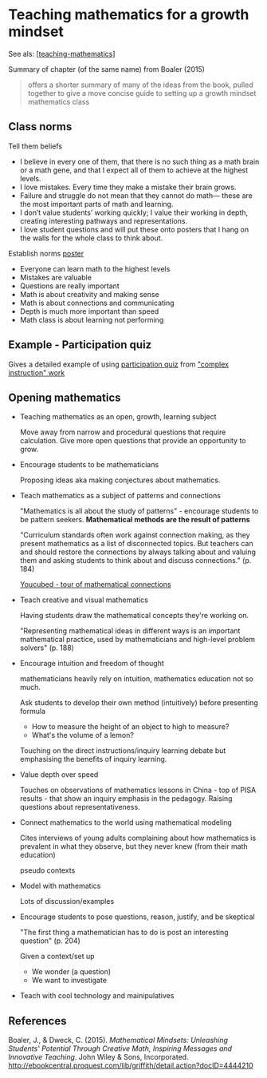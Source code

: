# Teaching mathematics for a growth mindset

See als: [[teaching-mathematics]]

Summary of chapter (of the same name) from Boaler (2015) 
> offers a shorter summary of many of the ideas from the book, pulled together to give a move concise guide to setting up a growth mindset mathematics class

## Class norms

Tell them beliefs
- I believe in every one of them, that there is no such thing as a math brain or a math gene, and that I expect all of them to achieve at the highest levels. 
- I love mistakes. Every time they make a mistake their brain grows. 
- Failure and struggle do not mean that they cannot do math— these are the most important parts of math and learning. 
- I don’t value students’ working quickly; I value their working in depth, creating interesting pathways and representations. 
- I love student questions and will put these onto posters that I hang on the walls for the whole class to think about.

Establish norms [poster](https://youcubed2.wpenginepowered.com/wp-content/uploads/2017/08/2017-Norms-Poster.pdf)

- Everyone can learn math to the highest levels
- Mistakes are valuable
- Questions are really important
- Math is about creativity and making sense
- Math is about connections and communicating
- Depth is much more important than speed
- Math class is about learning not performing

## Example - Participation quiz

Gives a detailed example of using [participation quiz](https://pquiz.app/) from ["complex instruction" work](https://complexinstruction.stanford.edu/)

## Opening mathematics

- Teaching mathematics as an open, growth, learning subject

    Move away from narrow and procedural questions that require calculation. Give more open questions that provide an opportunity to grow.

- Encourage students to be mathematicians

    Proposing ideas aka making conjectures about mathematics.

- Teach mathematics as a subject of patterns and connections

    "Mathematics is all about the study of patterns" - encourage students to be pattern seekers. **Mathematical methods are the result of patterns**

    "Curriculum standards often work against connection making, as they present mathematics as a list of disconnected topics. But teachers can and should restore the connections by always talking about and valuing them and asking students to think about and discuss connections." (p. 184)

    [Youcubed - tour of mathematical connections](https://www.youcubed.org/resources/tour-mathematical-connections/)

- Teach creative and visual mathematics

    Having students draw the mathematical concepts they're working on. 

    "Representing mathematical ideas in different ways is an important mathematical practice, used by mathematicians and high-level problem solvers" (p. 188)

- Encourage intuition and freedom of thought

    mathematicians heavily rely on intuition, mathematics education not so much. 

    Ask students to develop their own method (intuitively) before presenting formula

    - How to measure the height of an object to high to measure?
    - What's the volume of a lemon?

    Touching on the direct instructions/inquiry learning debate but emphasising the benefits of inquiry learning.

- Value depth over speed

    Touches on observations of mathematics lessons in China - top of PISA results - that show an inquiry emphasis in the pedagogy. Raising questions about representativeness.

- Connect mathematics to the world using mathematical modeling

    Cites interviews of young adults complaining about how mathematics is prevalent in what they observe, but they never knew (from their math education)

    pseudo contexts

- Model with mathematics 

    Lots of discussion/examples

- Encourage students to pose questions, reason, justify, and be skeptical

    "The first thing a mathematician has to do is post an interesting question" (p. 204)

    Given a context/set up 

    - We wonder (a question)
    - We want to investigate

- Teach with cool technology and mainipulatives


## References

Boaler, J., & Dweck, C. (2015). *Mathematical Mindsets: Unleashing Students' Potential Through Creative Math, Inspiring Messages and Innovative Teaching*. John Wiley & Sons, Incorporated. <http://ebookcentral.proquest.com/lib/griffith/detail.action?docID=4444210>


[//begin]: # "Autogenerated link references for markdown compatibility"
[teaching-mathematics]: teaching-mathematics "Teaching Mathematics"
[//end]: # "Autogenerated link references"